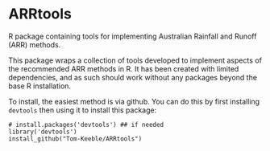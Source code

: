 # ARRtools
R package containing tools for implementing Australian Rainfall and Runoff (ARR) methods.

This package wraps a collection of tools developed to implement aspects of the recommended ARR methods in R.
It has been created with limited dependencies, and as such should work without any packages beyond the base R installation.

To install, the easiest method is via github. You can do this by first installing `devtools` then using it to install this package:

    # install.packages('devtools') ## if needed
    library('devtools')
    install_github("Tom-Keeble/ARRtools")
    
